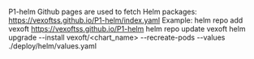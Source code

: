 P1-helm
Github pages are used to fetch Helm packages:
https://vexoftss.github.io/P1-helm/index.yaml
Example:
helm repo add vexoft https://vexoftss.github.io/P1-helm
helm repo update vexoft
helm upgrade --install <name> vexoft/<chart_name> --recreate-pods --values ./deploy/helm/values.yaml
